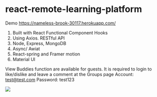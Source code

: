# react-remote-learning-platform

Demo
https://nameless-brook-30117.herokuapp.com/

1. Built with React Functional Component Hooks
2. Using Axios. RESTful API
3. Node, Express, MongoDB
4. Async/ Awiat
5. React-spring and Framer motion
6. Material UI

View Buddies function are available for guests.
It is required to login to like/dislike and leave a comment at the Groups page
Account: test@test.com
Password: test123

<img src="https://j.gifs.com/81r6w2.gif" />

